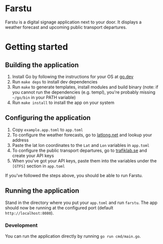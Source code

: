 # Farstu

Farstu is a digital signage application next to your door. It displays a weather
forecast and upcoming public transport departures.

# Getting started

## Building the application

1. Install Go by following the instructions for your OS at
   [go.dev](https://go.dev/doc/install)
2. Run `make deps` to install dev dependencies 
3. Run `make` to generate templates, install modules and build binary (note: if
   you cannot run the dependencies (e.g. templ), you're probably missing
   `~/go/bin` in your PATH variable)
4. Run `make install` to install the app on your system

## Configuring the application

1. Copy `example.app.toml` to `app.toml`
2. To configure the weather forecasts, go to [latlong.net](https://latlong.net)
   and lookup your address
3. Paste the lat lon coordinates to the `Lat` and `Lon` variables in `app.toml`
4. To configure the public transport departures, go to
   [trafiklab.se](https://www.trafiklab.se/api) and create your API keys
5. When you've got your API keys, paste them into the variables under the
   `[GTFS]` section in `app.toml`

If you've followed the steps above, you should be able to run Farstu.

## Running the application

Stand in the directory where you put your `app.toml` and run `farstu`. The app
should now be running at the configured port (default `http://localhost:8080`).

### Development

You can run the application directly by running `go run cmd/main.go`.

